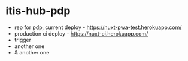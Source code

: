# itis-hub-pdp
* rep for pdp, current deploy - https://nuxt-pwa-test.herokuapp.com/
* production ci deploy - https://nuxt-ci.herokuapp.com/
* trigger
* another one 
* & another one
